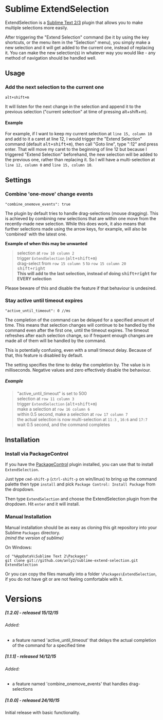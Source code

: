 # Sublime ExtendSelection

ExtendSelection is a [Sublime Text 2](http://www.sublimetext.com/2)[/3](http://www.sublimetext.com/3) plugin that allows you to make multiple selections more easily.

After triggering the "Extend Selection" command  (be it by using the key shortcuts, or the menu item in the "Selection" menu), you simply make a new selection and it will get added to the current one, instead of replacing it. You can make the new selection(s) in whatever way you would like - any method of navigation should be handled well.

## Usage

### Add the next selection to the current one

	alt+shift+m
    
It will listen for the next change in the selection and append it to the previous selection ("current selection" at time of pressing alt+shift+m).

#### Example

For example, if I want to keep my current selection at `line 15, column 10` and add to it a caret at line 12, I would trigger the "Extend Selection" command (default <kbd>alt+shift+m</kbd>), then call "Goto line", type ":12" and press enter. That will move my caret to the beginning of line 12 but because I triggered "Extend Selection" beforehand, the new selection will be added to the previous one, rather than replacing it. So I will have a multi-selection at `line 12, column 0` and `line 15, column 10`.


## Settings

### Combine 'one-move' change events

	"combine_onemove_events": true

The plugin by default tries to handle drag-selections (mouse dragging). This is achieved by combining new selections that are within one move from the recently-made new selection. While this does work, it also means that further selections made using the arrow keys, for example, will also be 'combined' with the latest one.

**Example of when this may be unwanted**

 >   selection at `row 10 column 2`  
 >   trigger `ExtendSelection` (<kbd>alt+shift+m</kbd>)  
 >   drag-select from `row 15 column 5` to `row 15 column 20`  
 >   <kbd>shift+right</kbd>  
 >   **This will add to the last selection, instead of doing <kbd>shift+right</kbd> for EVERY selection**

Please beware of this and disable the feature if that behaviour is undesired.

### Stay active until timeout expires

    "active_until_timeout": 0 //ms

The completion of the command can be delayed for a specified amount of time. This means that selection changes will continue to be handled by the command even after the first one, until the timeout expires. The timeout refreshes after each selection change, so if frequent enough changes are made all of them will be handled by the command.

This is potentially confusing, even with a small timeout delay. Because of that, this feature is disabled by default.

The setting specifies the time to delay the completion by. The value is in milliseconds. Negative values and zero effectively disable the behaviour.

##### Example

 >   "active_until_timeout" is set to 500  
 >   selection at `row 11 column 3`  
 >   trigger `ExtendSelection` (<kbd>alt+shift+m</kbd>)  
 >   make a selection at `row 16 column 6`  
 >   within 0.5 second, make a selection at `row 17 column 7`  
 >   the actual selection is now multi-selection at `11:3` , `16:6` and `17:7`  
 >   wait 0.5 second, and the command completes  




## Installation

### Install via PackageControl

If you have the [PackageControl](http://wbond.net/sublime_packages/package_control) plugin installed, you can use that to install `ExtendSelection`.

Just type `cmd-shift-p` (`ctrl-shift-p` on win/linux) to bring up the command palette then type `install` and pick `Package Control: Install Package` from the dropdown.

Then type `ExtendSelection` and choose the ExtendSelection plugin from the dropdown.  Hit `enter` and it will install.

### Manual Installation

Manual installation should be as easy as cloning this git repository into your Sublime `Packages` directory.  
*(mind the version of sublime)*

On Windows:

	cd "%AppData%\Sublime Text 2\Packages"
	git clone git://github.com/anly2/sublime-extend-selection.git ExtendSelection

Or you can copy the files manually into a folder `\Packages\ExtendSelection`, if you do not have git or are not feeling comfortable with it.


# Versions

##### [1.2.0] - released 15/12/15
###### Added:
- a feature named 'active_until_timeout' that delays the actual completion of the command for a specified time

##### [1.1.1] - released 14/12/15
###### Added:
- a feature named 'combine_onemove_events' that handles drag-selections

##### [1.0.0] - released 24/10/15
Initial release with basic functionality.
